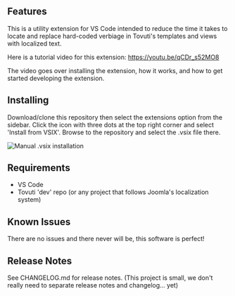 ## Features

This is a utility extension for VS Code intended to reduce the time it takes to locate and replace
hard-coded verbiage in Tovuti's templates and views with localized text. 

Here is a tutorial video for this extension:
https://youtu.be/qCDr_s52MO8

The video goes over installing the extension, how it works, and how to get started developing the extension.

## Installing

Download/clone this repository then select the extensions option from the sidebar. Click the icon with three dots
at the top right corner and select 'Install from VSIX'. Browse to the repository and select the .vsix file there.

![Manual .vsix installation](https://i.stack.imgur.com/nPF49.png)


## Requirements

* VS Code
* Tovuti 'dev' repo (or any project that follows Joomla's localization system)

<!-- ## Extension Settings -->

<!-- This extension contributes the following settings:

* `tovutilocalization.searchDirectory`: sets the directory to search for language directories. Default is current workspace directory. -->

## Known Issues

There are no issues and there never will be, this software is perfect!

## Release Notes

See CHANGELOG.md for release notes. (This project is small, we don't really need to separate release notes and changelog... yet)